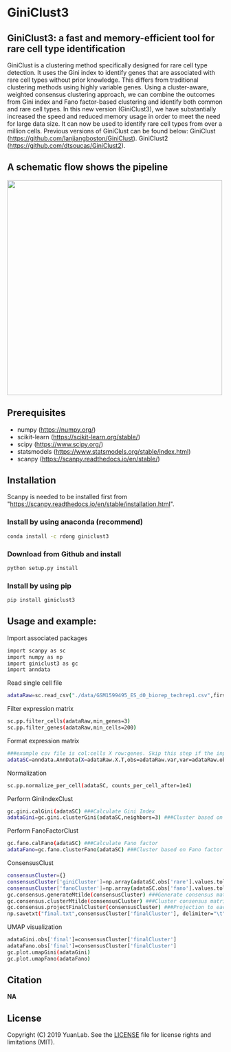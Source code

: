 # GiniClust3
## GiniClust3: a fast and memory-efficient tool for rare cell type identification
GiniClust is a clustering method specifically designed for rare cell type detection. It uses the Gini index to identify genes that are associated with rare cell types without prior knowledge. This differs from traditional clustering methods using highly variable genes. Using a cluster-aware, weighted consensus clustering approach, we can combine the outcomes from Gini index and Fano factor-based clustering and identify both common and rare cell types. In this new version (GiniClust3), we have substantially increased the speed and reduced memory usage in order to meet the need for large data size. It can now be used to identify rare cell types from over a million cells. Previous versions of GiniClust can be found below: GiniClust (https://github.com/lanjiangboston/GiniClust). GiniClust2 (https://github.com/dtsoucas/GiniClust2).

A schematic flow shows the pipeline
-----------------------------------
<img src="https://github.com/rdong08/GiniClust3/blob/master/pipeline.png" width="500">

## Prerequisites
* numpy (https://numpy.org/)
* scikit-learn (https://scikit-learn.org/stable/)
* scipy (https://www.scipy.org/)
* statsmodels (https://www.statsmodels.org/stable/index.html)
* scanpy (https://scanpy.readthedocs.io/en/stable/)

## Installation
Scanpy is needed to be installed first from "https://scanpy.readthedocs.io/en/stable/installation.html".

### Install by using anaconda (recommend)
```bash
conda install -c rdong giniclust3
```
### Download from Github and install
```bash
python setup.py install
```
### Install by using pip
```bash
pip install giniclust3
```

 Usage and example:
-----
Import associated packages
```bash
import scanpy as sc
import numpy as np
import giniclust3 as gc
import anndata
```
Read single cell file
```bash
adataRaw=sc.read_csv("./data/GSM1599495_ES_d0_biorep_techrep1.csv",first_column_names=True)
```
Filter expression matrix
```bash
sc.pp.filter_cells(adataRaw,min_genes=3)
sc.pp.filter_genes(adataRaw,min_cells=200)
```
Format expression matrix
```bash
###example csv file is col:cells X row:genes. Skip this step if the input matrix is col:genes X row:cells
adataSC=anndata.AnnData(X=adataRaw.X.T,obs=adataRaw.var,var=adataRaw.obs)
```
Normalization
```bash
sc.pp.normalize_per_cell(adataSC, counts_per_cell_after=1e4)
```

Perform GiniIndexClust
```bash
gc.gini.calGini(adataSC) ###Calculate Gini Index
adataGini=gc.gini.clusterGini(adataSC,neighbors=3) ###Cluster based on Gini Index
```
Perform FanoFactorClust
```bash
gc.fano.calFano(adataSC) ###Calculate Fano factor
adataFano=gc.fano.clusterFano(adataSC) ###Cluster based on Fano factor
```
ConsensusClust
```bash
consensusCluster={}
consensusCluster['giniCluster']=np.array(adataSC.obs['rare'].values.tolist())
consensusCluster['fanoCluster']=np.array(adataSC.obs['fano'].values.tolist())
gc.consensus.generateMtilde(consensusCluster) ###Generate consensus matrix
gc.consensus.clusterMtilde(consensusCluster) ###Cluster consensus matrix
gc.consensus.projectFinalCluster(consensusCluster) ###Projection to each cell
np.savetxt("final.txt",consensusCluster['finalCluster'], delimiter="\t",fmt='%s')
```
UMAP visualization
```bash
adataGini.obs['final']=consensusCluster['finalCluster']
adataFano.obs['final']=consensusCluster['finalCluster']
gc.plot.umapGini(adataGini)
gc.plot.umapFano(adataFano)
```

Citation
--------

**NA**

License
-------

Copyright (C) 2019 YuanLab.
See the [LICENSE](https://github.com/rdong08/GiniClust3/blob/master/LICENSE)
file for license rights and limitations (MIT).
